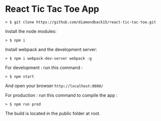 # React Tic Tac Toe App

```
> $ git clone https://github.com/diamondback15/react-tic-tac-toe.git
```

Install the node modules:

```
> $ npm i
```

Install webpack and the development server:

```
> $ npm i webpack-dev-server webpack -g
```

For development : run this command :

```
> $ npm start
```
And open your browser `http://localhost:8080/`


For production : run this command to compile the app :

```
> $ npm run prod
```

The build is located in the public folder at root.

